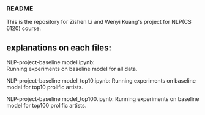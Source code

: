 ### README

This is the repository for Zishen Li and Wenyi Kuang's project for NLP(CS 6120) course.

## explanations on each files:
NLP-project-baseline model.ipynb:     
Running experiments on baseline model for all data.
     
NLP-project-baseline model_top10.ipynb:
Running experiments on baseline model for top10 prolific artists.
      
NLP-project-baseline model_top100.ipynb:
Running experiments on baseline model for top100 prolific artists.

